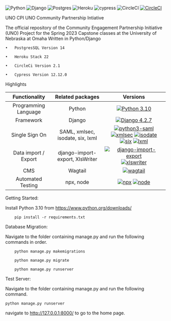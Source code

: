 
![Python](https://img.shields.io/badge/python-3670A0?style=for-the-badge&logo=python&logoColor=ffdd54)  ![Django](https://img.shields.io/badge/django-%23092E20.svg?style=for-the-badge&logo=django&logoColor=white)     ![Postgres](https://img.shields.io/badge/postgres-%23316192.svg?style=for-the-badge&logo=postgresql&logoColor=white)  ![Heroku](https://img.shields.io/badge/heroku-%23430098.svg?style=for-the-badge&logo=heroku&logoColor=white)    ![cypress](https://img.shields.io/badge/-cypress-%23E5E5E5?style=for-the-badge&logo=cypress&logoColor=058a5e) ![CircleCI](https://img.shields.io/badge/circle%20ci-%23161616.svg?style=for-the-badge&logo=circleci&logoColor=white) 
[![CircleCI](https://dl.circleci.com/status-badge/img/gh/uno-isqa-8950/uno-cpi/tree/master.svg?style=svg)](https://dl.circleci.com/status-badge/redirect/gh/uno-isqa-8950/uno-cpi/tree/master)


UNO CPI
UNO Community Partnership Intiative 

The official repository of the Community Engagement Partnership Initiative (UNO) Project for the Spring 2023 Capstone classes at the University of Nebraska at Omaha Written in Python/Django
    
    •	PostgresSQL Version 14
    
    •	Heroku Stack 22
    
    •	CircleCi Version 2.1
    
    •	Cypress Version 12.12.0
    
    
    




Highlights

| Functionality | Related packages    |                                                                                                                                                                                                                                             Versions                                                                                                                                                                                                                                              |
| :---:   | :---: |:-------------------------------------------------------------------------------------------------------------------------------------------------------------------------------------------------------------------------------------------------------------------------------------------------------------------------------------------------------------------------------------------------------------------------------------------------------------------------------------------------:|
| Programming Language | Python   |                                                                                                                                                                                    [![Python 3.10](https://img.shields.io/badge/python-3.10-blue.svg)](https://www.python.org/downloads/release/python-31010/)                                                                                                                                                                                    |
| Framework | Django   |                                                                                                                                                                                           [![Django 4.2.7](https://img.shields.io/badge/django%20-4.2.7-blue)](https://www.djangoproject.com/download/)                                                                                                                                                                                           |
| Single Sign On | SAML, xmlsec, isodate, six, lxml   | [![python3-saml](https://img.shields.io/badge/python3--saml-1.15.0-blue)](https://pypi.org/project/python3-saml/)   [![xmlsec](https://img.shields.io/badge/xmlsec-1.3.13-blue)](https://pypi.org/project/xmlsec/) [![isodate](https://img.shields.io/badge/isodate-0.6.1-blue)](https://pypi.org/project/isodate/) [![six](https://img.shields.io/badge/six-1.11.0-blue)](https://pypi.org/project/six/) [![lxml](https://img.shields.io/badge/lxml-4.9.2-blue)](https://pypi.org/project/lxml/) |
| Data import / Export | django-import-export, XlsWriter   |                                                                                                                         [![django-import-export](https://img.shields.io/badge/django--import--export-3.1.0-blue)](https://pypi.org/project/django-import-export/) [![xlswriter](https://img.shields.io/badge/XlsWriter-3.0.8-blue)](https://pypi.org/project/XlsxWriter/)                                                                                                                         |
| CMS | Wagtail   |                                                                                                                                                                                                  [![wagtail](https://img.shields.io/badge/wagtail-5.2-blue)](https://pypi.org/project/wagtail/)                                                                                                                                                                                                   |
| Automated Testing | npx, node   |                                                                                                                       [![npx](https://img.shields.io/badge/npx-9.5.0-blue)](https://docs.npmjs.com/downloading-and-installing-node-js-and-npm) [![node](https://img.shields.io/badge/node-19.7.0-blue)](https://docs.npmjs.com/downloading-and-installing-node-js-and-npm)                                                                                                                        |


Getting Started:

Install Python 3.10 from https://www.python.org/downloads/
```
    pip install -r requirements.txt
```

Database Migration:

Navigate to the folder containing manage.py and run the following commands in order.

```
    python manage.py makemigrations

    python manage.py migrate

    python manage.py runserver
```

Test Server:

Navigate to the folder containing manage.py and run the following command. 

    python manage.py runserver 

navigate to http://127.0.0.1:8000/ to go to the home page.

